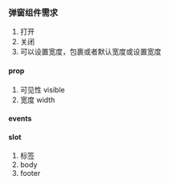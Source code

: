 ### 弹窗组件需求

1. 打开
2. 关闭
3. 可以设置宽度，包裹或者默认宽度或设置宽度

#### prop

1. 可见性  visible
2. 宽度 width
#### events

#### slot
1. 标签
2. body
3. footer